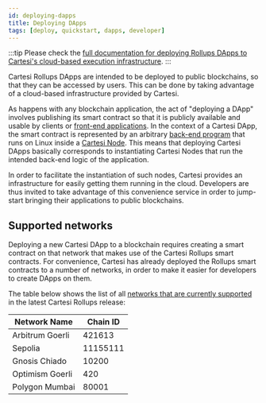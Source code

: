 ```yaml
---
id: deploying-dapps
title: Deploying DApps
tags: [deploy, quickstart, dapps, developer]
---
```


:::tip
Please check the [full documentation for deploying Rollups DApps to Cartesi's cloud-based execution infrastructure](https://github.com/cartesi/rollups-deployment/blob/main/README.md).
:::

Cartesi Rollups DApps are intended to be deployed to public blockchains, so that they can be accessed by users. This can be done by taking advantage of a cloud-based infrastructure provided by Cartesi.

As happens with any blockchain application, the act of "deploying a DApp" involves publishing its smart contract so that it is publicly available and usable by clients or [front-end applications](../dapp-architecture.md#front-end). In the context of a Cartesi DApp, the smart contract is represented by an arbitrary [back-end program](../dapp-architecture.md#back-end) that runs on Linux inside a [Cartesi Node](../components.md#cartesi-nodes). This means that deploying Cartesi DApps basically corresponds to instantiating Cartesi Nodes that run the intended back-end logic of the application.

In order to facilitate the instantiation of such nodes, Cartesi provides an infrastructure for easily getting them running in the cloud. Developers are thus invited to take advantage of this convenience service in order to jump-start bringing their applications to public blockchains.

## Supported networks

Deploying a new Cartesi DApp to a blockchain requires creating a smart contract on that network that makes use of the Cartesi Rollups smart contracts. For convenience, Cartesi has already deployed the Rollups smart contracts to a number of networks, in order to make it easier for developers to create DApps on them.

The table below shows the list of all [networks that are currently supported](https://github.com/cartesi/rollups/blob/main/onchain/rollups/hardhat.config.ts#L56) in the latest Cartesi Rollups release:

| Network Name  | Chain ID |
|----------------|----------------------------------|
| Arbitrum Goerli  | 421613 |
| Sepolia  |   11155111  |
| Gnosis Chiado | 10200 |
| Optimism Goerli |  420 |
| Polygon Mumbai |  80001 |
